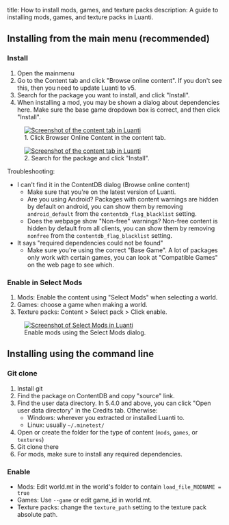 title: How to install mods, games, and texture packs
description: A guide to installing mods, games, and texture packs in Luanti.

## Installing from the main menu (recommended)

### Install

1. Open the mainmenu
2. Go to the Content tab and click "Browse online content".
   If you don't see this, then you need to update Luanti to v5.
3. Search for the package you want to install, and click "Install".
4. When installing a mod, you may be shown a dialog about dependencies here.
   Make sure the base game dropdown box is correct, and then click "Install".

<div class="row mt-5">
  <div class="col-md-6">
    <figure>
      <a href="/static/installing_content_tab.png">
        <img class="w-100" src="/static/installing_content_tab.png" alt="Screenshot of the content tab in Luanti">
      </a>
      <figcaption class="text-muted ps-1">
        1. Click Browser Online Content in the content tab.
      </figcaption>
    </figure>
  </div>
  <div class="col-md-6">
    <figure>
      <a href="/static/installing_cdb_dialog.png">
        <img class="w-100" src="/static/installing_cdb_dialog.png" alt="Screenshot of the content tab in Luanti">
      </a>
      <figcaption class="text-muted ps-1">
        2. Search for the package and click "Install".
      </figcaption>
    </figure>
  </div>
</div>

Troubleshooting:

* I can't find it in the ContentDB dialog (Browse online content)
    * Make sure that you're on the latest version of Luanti.
    * Are you using Android? Packages with content warnings are hidden by default on android,
      you can show them by removing `android_default` from the `contentdb_flag_blacklist` setting.
    * Does the webpage show "Non-free" warnings? Non-free content is hidden by default from all clients,
      you can show them by removing `nonfree` from the `contentdb_flag_blacklist` setting.
* It says "required dependencies could not be found"
    * Make sure you're using the correct "Base Game". A lot of packages only work with certain games, you can look
      at "Compatible Games" on the web page to see which.

### Enable in Select Mods

1. Mods: Enable the content using "Select Mods" when selecting a world.
2. Games: choose a game when making a world.
3. Texture packs: Content > Select pack > Click enable.


<div class="row mt-5">
  <div class="col-md-6">
    <figure>
      <a href="/static/installing_select_mods.png">
        <img class="w-100" src="/static/installing_select_mods.png" alt="Screenshot of Select Mods in Luanti">
      </a>
      <figcaption class="text-muted ps-1">
        Enable mods using the Select Mods dialog.
      </figcaption>
    </figure>
  </div>
</div>

## Installing using the command line

### Git clone

1. Install git
2. Find the package on ContentDB and copy "source" link.
3. Find the user data directory.
   In 5.4.0 and above, you can click "Open user data directory" in the Credits tab.
   Otherwise:
     * Windows: wherever you extracted or installed Luanti to.
     * Linux: usually `~/.minetest/`
4. Open or create the folder for the type of content (`mods`, `games`, or `textures`)
5. Git clone there
6. For mods, make sure to install any required dependencies.

### Enable

* Mods: Edit world.mt in the world's folder to contain `load_file_MODNAME = true`
* Games: Use `--game` or edit game_id in world.mt.
* Texture packs: change the `texture_path` setting to the texture pack absolute path.
